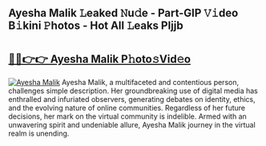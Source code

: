 ## Ayesha Malik 𝙻eaked 𝙽u𝚍e - Part-GIP 𝚅𝚒deo B𝚒kini 𝙿hotos - Hot All 𝙻eaks PIjjb

# <h2><a href="http://ld0iaw.urlbe.top/?page=Ayesha+Malik">🔗🔗👉👉 Ayesha Malik P𝚑oto𝚜Vid𝚎o</a></h2>

[![Ayesha Malik](https://i.imgur.com/eBuTRDB.gif)](http://ld0iaw.urlbe.top/?page=Ayesha+Malik)
Ayesha Malik, a multifaceted and contentious person, challenges simple description. Her groundbreaking use of digital media has enthralled and infuriated observers, generating debates on identity, ethics, and the evolving nature of online communities. Regardless of her future decisions, her mark on the virtual community is indelible. Armed with an unwavering spirit and undeniable allure, Ayesha Malik journey in the virtual realm is unending.
